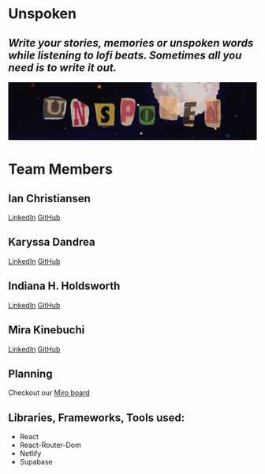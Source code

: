 # Unspoken

## *Write your stories, memories or unspoken words while listening to lofi beats. Sometimes all you need is to write it out.*
![Unspoken banner](./unspoken-ss.jpg)

# Team Members

## Ian Christiansen
[LinkedIn](https://www.linkedin.com/in/ianchjsx/) [GitHub](https://github.com/ian-ch-jsx)

## Karyssa Dandrea
[LinkedIn](https://www.linkedin.com/in/karyssa-dandrea/) [GitHub](https://github.com/karyssa-dandrea)

## Indiana H. Holdsworth
[LinkedIn](https://www.linkedin.com/in/h-indiana-holdsworth/) [GitHub](https://github.com/H-Indiana-Holdsworth)

## Mira Kinebuchi
[LinkedIn](https://www.linkedin.com/in/mira-kinebuchi/) [GitHub](https://github.com/mira-kine)

## Planning

Checkout our [Miro board](https://miro.com/app/board/uXjVOV_QN08=/)

## Libraries, Frameworks, Tools used:
* React
* React-Router-Dom
* Netlify
* Supabase
